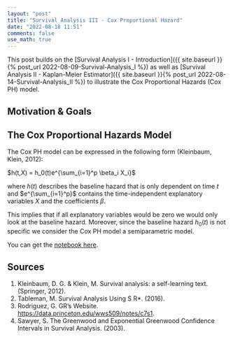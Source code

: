```yaml
---
layout: "post"
title: "Survival Analysis III - Cox Proportional Hazard"
date: "2022-08-18 11:51"
comments: false
use_math: true
---
```


This post builds on the [Survival Analysis I - Introduction]({{ site.baseurl }}{% post_url 2022-08-09-Survival-Analysis_I %}) as well as [Survival Analysis II - Kaplan-Meier Estimator]({{ site.baseurl }}{% post_url 2022-08-14-Survival-Analysis_II %}) to illustrate the Cox Proportional Hazards (Cox PH) model.


## Motivation & Goals



## The Cox Proportional Hazards Model

The Cox PH model can be expressed in the following form (Kleinbaum, Klein, 2012):

$h(t,X) = h_0(t)e^{\sum_{i=1}^p \beta_i X_i}$

where $h(t)$ describes the baseline hazard that is only dependent on time $t$ and $e^{\sum_{i=1}^p}$ contains the time-independent explanatory variables $X$ and the coefficients $\beta$.

This implies that if all explanatory variables would be zero we would only look at the baseline hazard. Moreover, since the baseline hazard $h_0(t)$ is not specific we consider the Cox PH model a semiparametric model.





You can get the [notebook here](https://github.com/jatlantic/jatlantic.github.io/blob/main/notebooks/Kaplan_Meier_Estimator_14.08.22.ipynb).

## Sources

1. Kleinbaum, D. G. & Klein, M. Survival analysis: a self-learning text. (Springer, 2012).
2. Tableman, M. Survival Analysis Using S R*. (2016).
3. Rodriguez, G. GR’s Website. https://data.princeton.edu/wws509/notes/c7s1.
4. Sawyer, S. The Greenwood and Exponential Greenwood Confidence Intervals in Survival Analysis. (2003).

